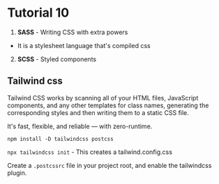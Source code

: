 # Tutorial 10
1. **SASS** - Writing CSS with extra powers
- It is a stylesheet language that's compiled css

2. **SCSS** - Styled components

## Tailwind css

Tailwind CSS works by scanning all of your HTML files, JavaScript components, and any other templates for class names, generating the corresponding styles and then writing them to a static CSS file.

It's fast, flexible, and reliable — with zero-runtime.

`npm install -D tailwindcss postcss`

`npx tailwindcss init` - This creates a tailwind.config.css

Create a `.postcssrc` file in your project root, and enable the tailwindcss plugin.